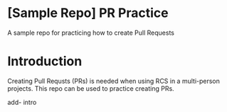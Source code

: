 # [Sample Repo] PR Practice
A sample repo for practicing how to create Pull Requests
# Introduction
Creating Pull Requsts (PRs) is needed when using RCS in a multi-person projects. This repo can be used to practice creating PRs.

add- intro